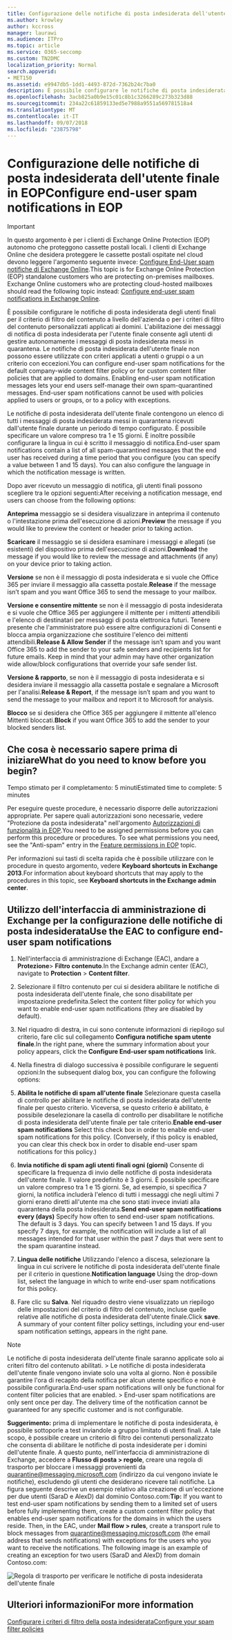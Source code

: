 ```yaml
---
title: Configurazione delle notifiche di posta indesiderata dell'utente finale in EOP
ms.author: krowley
author: kccross
manager: laurawi
ms.audience: ITPro
ms.topic: article
ms.service: O365-seccomp
ms.custom: TN2DMC
localization_priority: Normal
search.appverid:
- MET150
ms.assetid: e9947db5-1dd1-4493-872d-7362b24c7ba0
description: È possibile configurare le notifiche di posta indesiderata degli utenti finali per il criterio di filtro del contenuto a livello dell'azienda o per i criteri di filtro del contenuto personalizzati applicati ai domini.
ms.openlocfilehash: 3acb825a0b9e15c01c8b1c3266289c273b323d88
ms.sourcegitcommit: 234a22c61859133ed5e7988a9551a569781518a4
ms.translationtype: MT
ms.contentlocale: it-IT
ms.lasthandoff: 09/07/2018
ms.locfileid: "23875798"
---
```

# <a name="configure-end-user-spam-notifications-in-eop"></a><span data-ttu-id="cbfe5-103">Configurazione delle notifiche di posta indesiderata dell'utente finale in EOP</span><span class="sxs-lookup"><span data-stu-id="cbfe5-103">Configure end-user spam notifications in EOP</span></span>
  
> [!IMPORTANT]
> <span data-ttu-id="cbfe5-p101">In questo argomento è per i clienti di Exchange Online Protection (EOP) autonomo che proteggono cassette postali locali. I clienti di Exchange Online che desidera proteggere le cassette postali ospitate nel cloud devono leggere l'argomento seguente invece: [Configure End-User spam notifiche di Exchange Online](configure-end-user-spam-notifications-in-exchange-online.md).</span><span class="sxs-lookup"><span data-stu-id="cbfe5-p101">This topic is for Exchange Online Protection (EOP) standalone customers who are protecting on-premises mailboxes. Exchange Online customers who are protecting cloud-hosted mailboxes should read the following topic instead: [Configure end-user spam notifications in Exchange Online](configure-end-user-spam-notifications-in-exchange-online.md).</span></span> 
  
<span data-ttu-id="cbfe5-p102">È possibile configurare le notifiche di posta indesiderata degli utenti finali per il criterio di filtro del contenuto a livello dell'azienda o per i criteri di filtro del contenuto personalizzati applicati ai domini. L'abilitazione dei messaggi di notifica di posta indesiderata per l'utente finale consente agli utenti di gestire autonomamente i messaggi di posta indesiderata messi in quarantena. Le notifiche di posta indesiderata dell'utente finale non possono essere utilizzate con criteri applicati a utenti o gruppi o a un criterio con eccezioni.</span><span class="sxs-lookup"><span data-stu-id="cbfe5-p102">You can configure end-user spam notifications for the default company-wide content filter policy or for custom content filter policies that are applied to domains. Enabling end-user spam notification messages lets your end users self-manage their own spam-quarantined messages. End-user spam notifications cannot be used with policies applied to users or groups, or to a policy with exceptions.</span></span>
  
<span data-ttu-id="cbfe5-p103">Le notifiche di posta indesiderata dell'utente finale contengono un elenco di tutti i messaggi di posta indesiderata messi in quarantena ricevuti dall'utente finale durante un periodo di tempo configurato. È possibile specificare un valore compreso tra 1 e 15 giorni. È inoltre possibile configurare la lingua in cui è scritto il messaggio di notifica.</span><span class="sxs-lookup"><span data-stu-id="cbfe5-p103">End-user spam notifications contain a list of all spam-quarantined messages that the end user has received during a time period that you configure (you can specify a value between 1 and 15 days). You can also configure the language in which the notification message is written.</span></span>
  
<span data-ttu-id="cbfe5-111">Dopo aver ricevuto un messaggio di notifica, gli utenti finali possono scegliere tra le opzioni seguenti:</span><span class="sxs-lookup"><span data-stu-id="cbfe5-111">After receiving a notification message, end users can choose from the following options:</span></span>

<span data-ttu-id="cbfe5-112">**Anteprima** messaggio se si desidera visualizzare in anteprima il contenuto o l'intestazione prima dell'esecuzione di azioni.</span><span class="sxs-lookup"><span data-stu-id="cbfe5-112">**Preview** the message if you would like to preview the content or header prior to taking action.</span></span>

<span data-ttu-id="cbfe5-113">**Scaricare** il messaggio se si desidera esaminare i messaggi e allegati (se esistenti) del dispositivo prima dell'esecuzione di azioni.</span><span class="sxs-lookup"><span data-stu-id="cbfe5-113">**Download** the message if you would like to review the message and attachments (if any) on your device prior to taking action.</span></span>

<span data-ttu-id="cbfe5-114">**Versione** se non è il messaggio di posta indesiderata e si vuole che Office 365 per inviare il messaggio alla cassetta postale.</span><span class="sxs-lookup"><span data-stu-id="cbfe5-114">**Release** if the message isn’t spam and you want Office 365 to send the message to your mailbox.</span></span>

<span data-ttu-id="cbfe5-p104">**Versione e consentire mittente** se non è il messaggio di posta indesiderata e si vuole che Office 365 per aggiungere il mittente per i mittenti attendibili e l'elenco di destinatari per messaggi di posta elettronica futuri. Tenere presente che l'amministratore può essere altre configurazioni di Consenti e blocca ampia organizzazione che sostituire l'elenco dei mittenti attendibili.</span><span class="sxs-lookup"><span data-stu-id="cbfe5-p104">**Release & Allow Sender** if the message isn’t spam and you want Office 365 to add the sender to your safe senders and recipients list for future emails. Keep in mind that your admin may have other organization wide allow/block configurations that override your safe sender list.</span></span>

<span data-ttu-id="cbfe5-117">**Versione & rapporto**, se non è il messaggio di posta indesiderata e si desidera inviare il messaggio alla cassetta postale e segnalare a Microsoft per l'analisi.</span><span class="sxs-lookup"><span data-stu-id="cbfe5-117">**Release & Report**, if the message isn’t spam and you want to send the message to your mailbox and report it to Microsoft for analysis.</span></span>

<span data-ttu-id="cbfe5-118">**Blocco** se si desidera che Office 365 per aggiungere il mittente all'elenco Mittenti bloccati.</span><span class="sxs-lookup"><span data-stu-id="cbfe5-118">**Block** if you want Office 365 to add the sender to your blocked senders list.</span></span>
  
## <a name="what-do-you-need-to-know-before-you-begin"></a><span data-ttu-id="cbfe5-119">Che cosa è necessario sapere prima di iniziare</span><span class="sxs-lookup"><span data-stu-id="cbfe5-119">What do you need to know before you begin?</span></span>
<span data-ttu-id="cbfe5-120"><a name="sectionSection0"> </a></span><span class="sxs-lookup"><span data-stu-id="cbfe5-120"></span></span>

<span data-ttu-id="cbfe5-121">Tempo stimato per il completamento: 5 minuti</span><span class="sxs-lookup"><span data-stu-id="cbfe5-121">Estimated time to complete: 5 minutes</span></span>
  
<span data-ttu-id="cbfe5-p105">Per eseguire queste procedure, è necessario disporre delle autorizzazioni appropriate. Per sapere quali autorizzazioni sono necessarie, vedere "Protezione da posta indesiderata" nell'argomento [Autorizzazioni di funzionalità in EOP](eop/feature-permissions-in-eop.md).</span><span class="sxs-lookup"><span data-stu-id="cbfe5-p105">You need to be assigned permissions before you can perform this procedure or procedures. To see what permissions you need, see the "Anti-spam" entry in the [Feature permissions in EOP](eop/feature-permissions-in-eop.md) topic.</span></span> 
  
<span data-ttu-id="cbfe5-124">Per informazioni sui tasti di scelta rapida che è possibile utilizzare con le procedure in questo argomento, vedere **Keyboard shortcuts in Exchange 2013**.</span><span class="sxs-lookup"><span data-stu-id="cbfe5-124">For information about keyboard shortcuts that may apply to the procedures in this topic, see **Keyboard shortcuts in the Exchange admin center**.</span></span>
  
## <a name="use-the-eac-to-configure-end-user-spam-notifications"></a><span data-ttu-id="cbfe5-125">Utilizzo dell'interfaccia di amministrazione di Exchange per la configurazione delle notifiche di posta indesiderata</span><span class="sxs-lookup"><span data-stu-id="cbfe5-125">Use the EAC to configure end-user spam notifications</span></span>

1. <span data-ttu-id="cbfe5-126">Nell'interfaccia di amministrazione di Exchange (EAC), andare a **Protezione**\> **Filtro contenuto**.</span><span class="sxs-lookup"><span data-stu-id="cbfe5-126">In the Exchange admin center (EAC), navigate to **Protection** \> **Content filter**.</span></span>
    
2. <span data-ttu-id="cbfe5-127">Selezionare il filtro contenuto per cui si desidera abilitare le notifiche di posta indesiderata dell'utente finale, che sono disabilitate per impostazione predefinita.</span><span class="sxs-lookup"><span data-stu-id="cbfe5-127">Select the content filter policy for which you want to enable end-user spam notifications (they are disabled by default).</span></span>
    
3. <span data-ttu-id="cbfe5-128">Nel riquadro di destra, in cui sono contenute informazioni di riepilogo sul criterio, fare clic sul collegamento **Configura notifiche spam utente finale**.</span><span class="sxs-lookup"><span data-stu-id="cbfe5-128">In the right pane, where the summary information about your policy appears, click the **Configure End-user spam notifications** link.</span></span> 
    
4. <span data-ttu-id="cbfe5-129">Nella finestra di dialogo successiva è possibile configurare le seguenti opzioni:</span><span class="sxs-lookup"><span data-stu-id="cbfe5-129">In the subsequent dialog box, you can configure the following options:</span></span>
    
1. <span data-ttu-id="cbfe5-p106">**Abilita le notifiche di spam all'utente finale** Selezionare questa casella di controllo per abilitare le notifiche di posta indesiderata dell'utente finale per questo criterio. Viceversa, se questo criterio è abilitato, è possibile deselezionare la casella di controllo per disabilitare le notifiche di posta indesiderata dell'utente finale per tale criterio.</span><span class="sxs-lookup"><span data-stu-id="cbfe5-p106">**Enable end-user spam notifications** Select this check box in order to enable end-user spam notifications for this policy. (Conversely, if this policy is enabled, you can clear this check box in order to disable end-user spam notifications for this policy.)</span></span> 
    
2. <span data-ttu-id="cbfe5-p107">**Invia notifiche di spam agli utenti finali ogni (giorni)** Consente di specificare la frequenza di invio delle notifiche di posta indesiderata dell'utente finale. Il valore predefinito è 3 giorni. È possibile specificare un valore compreso tra 1 e 15 giorni. Se, ad esempio, si specifica 7 giorni, la notifica includerà l'elenco di tutti i messaggi che negli ultimi 7 giorni erano diretti all'utente ma che sono stati invece inviati alla quarantena della posta indesiderata.</span><span class="sxs-lookup"><span data-stu-id="cbfe5-p107">**Send end-user spam notifications every (days)** Specify how often to send end-user spam notifications. The default is 3 days. You can specify between 1 and 15 days. If you specify 7 days, for example, the notification will include a list of all messages intended for that user within the past 7 days that were sent to the spam quarantine instead.</span></span> 
    
3. <span data-ttu-id="cbfe5-136">**Lingua delle notifiche** Utilizzando l'elenco a discesa, selezionare la lingua in cui scrivere le notifiche di posta indesiderata dell'utente finale per il criterio in questione.</span><span class="sxs-lookup"><span data-stu-id="cbfe5-136">**Notification language** Using the drop-down list, select the language in which to write end-user spam notifications for this policy.</span></span> 
    
5. <span data-ttu-id="cbfe5-p108">Fare clic su **Salva**. Nel riquadro destro viene visualizzato un riepilogo delle impostazioni del criterio di filtro del contenuto, incluse quelle relative alle notifiche di posta indesiderata dell'utente finale.</span><span class="sxs-lookup"><span data-stu-id="cbfe5-p108">Click **save**. A summary of your content filter policy settings, including your end-user spam notification settings, appears in the right pane.</span></span>
    
> [!NOTE]
>  <span data-ttu-id="cbfe5-p109">Le notifiche di posta indesiderata dell'utente finale saranno applicate solo ai criteri filtro del contenuto abilitati. >  Le notifiche di posta indesiderata dell'utente finale vengono inviate solo una volta al giorno. Non è possibile garantire l'ora di recapito della notifica per alcun utente specifico e non è possibile configurarla.</span><span class="sxs-lookup"><span data-stu-id="cbfe5-p109">End-user spam notifications will only be functional for content filter policies that are enabled. >  End-user spam notifications are only sent once per day. The delivery time of the notification cannot be guaranteed for any specific customer and is not configurable.</span></span> 
  
 <span data-ttu-id="cbfe5-p110">**Suggerimento:** prima di implementare le notifiche di posta indesiderata, è possibile sottoporle a test inviandole a gruppo limitato di utenti finali. A tale scopo, è possibile creare un criterio di filtro dei contenuti personalizzato che consenta di abilitare le notifiche di posta indesiderate per i domini dell'utente finale. A questo punto, nell'interfaccia di amministrazione di Exchange, accedere a **Flusso di posta \> regole**, creare una regola di trasporto per bloccare i messaggi provenienti da quarantine@messaging.microsoft.com (indirizzo da cui vengono inviate le notifiche), escludendo gli utenti che desiderano ricevere tali notifiche. La figura seguente descrive un esempio relativo alla creazione di un'eccezione per due utenti (SaraD e AlexD) dal dominio Contoso.com:</span><span class="sxs-lookup"><span data-stu-id="cbfe5-p110">**Tip:** If you want to test end-user spam notifications by sending them to a limited set of users before fully implementing them, create a custom content filter policy that enables end-user spam notifications for the domains in which the users reside. Then, in the EAC, under **Mail flow \> rules**, create a transport rule to block messages from quarantine@messaging.microsoft.com (the email address that sends notifications) with exceptions for the users who you want to receive the notifications. The following image is an example of creating an exception for two users (SaraD and AlexD) from domain Contoso.com:</span></span> 
  
![Regola di trasporto per verificare le notifiche di posta indesiderata dell'utente finale](media/EOP-ESN-testspecificusers.jpg)
  
## <a name="for-more-information"></a><span data-ttu-id="cbfe5-146">Ulteriori informazioni</span><span class="sxs-lookup"><span data-stu-id="cbfe5-146">For more information</span></span>

[<span data-ttu-id="cbfe5-147">Configurare i criteri di filtro della posta indesiderata</span><span class="sxs-lookup"><span data-stu-id="cbfe5-147">Configure your spam filter policies</span></span>](configure-your-spam-filter-policies.md)
  

